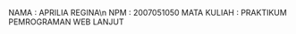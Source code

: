 NAMA          : APRILIA REGINA\n
NPM           : 2007051050
MATA KULIAH   : PRAKTIKUM PEMROGRAMAN WEB LANJUT
